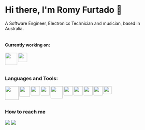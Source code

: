 # Hi there, I'm Romy Furtado 👋

A Software Engineer, Electronics Technician and musician, based in Australia.
<br/>
<br/>
#### Currently working on:
<a href="https://www.assignar.com/" target ="_blank"> <img align="left" width="40px" src="https://user-images.githubusercontent.com/25412194/144928944-09690514-9a17-4b51-8a14-5c6f656a7045.png" /> </a>

<a href="https://www.sunflower-farmers.com/" target ="_blank"> <img align="left" width="30px" src="https://user-images.githubusercontent.com/25412194/149846248-897c1ac0-03b9-4323-9242-78d8cedfd316.gif" /> </a>
<br/>
<br/>
<br/>


### Languages and Tools:
<img align="left" width="45px" src="https://user-images.githubusercontent.com/25412194/144927951-7724d880-b5cd-4085-9f70-af5a48c21798.png" />
<img align="left" width="34px" src="https://user-images.githubusercontent.com/25412194/144928011-631e4935-916b-4523-8ac2-c2bfbbb6ef60.png" />
<img align="left" width="30px" src="https://user-images.githubusercontent.com/25412194/144926466-f30448ec-e543-482f-9aa7-e9e5bb71c80b.png" />
<img align="left" width="30px" src="https://user-images.githubusercontent.com/25412194/144927308-b815ba07-3a76-4dce-bd24-9a96a3365a9c.png" />
<img align="left" width="40px" src="https://user-images.githubusercontent.com/25412194/144927459-d0584c97-4a57-4700-acc5-4d8b22cef3e8.png" />
<img align="left" width="30px" src="https://user-images.githubusercontent.com/25412194/144927520-2816942f-3349-4b7b-99d2-6aadc6a47e3f.png" />
<img align="left" width="30px" src="https://user-images.githubusercontent.com/25412194/144927640-78879578-4779-4860-994a-361c8057a07f.png" />
<img align="left" width="30px" src="https://user-images.githubusercontent.com/25412194/144927678-6c119f26-0bf9-43c4-960e-e0bb413612a1.png" />
<img align="left" width="30px" src="https://user-images.githubusercontent.com/25412194/144927715-e4a32948-cdc7-4e6e-90a7-a59023d8f044.png" />
<img align="left" width="26px" src="https://user-images.githubusercontent.com/25412194/144927744-2f9796dd-7788-4cfe-9769-4fdd62a12c98.png" />
<br/>
<br/>
<br/>

### How to reach me
<a href="https://www.linkedin.com/in/rofrtd/" target="_blank"><img src="https://img.shields.io/badge/-LinkedIn-%230077B5?style=for-the-badge&logo=linkedin&logoColor=white" target="_blank"></a>
<a href="mailto:rofrtd@gmail.com" target="_blank"><img src="https://img.shields.io/badge/-GMAIL-c14438?style=for-the-badge&logo=gmail&logoColor=white" target="_blank"></a>
